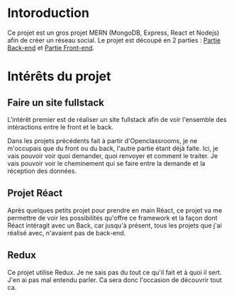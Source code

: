 # Intoroduction

Ce projet est un gros projet MERN (MongoDB, Express, React et Nodejs) afin de créer un réseau social. Le projet est découpé en 2 parties : [Partie Back-end](https://www.youtube.com/watch?v=SUPDFHuvhRc) et [Partie Front-end](https://www.youtube.com/watch?v=ghdRD3pt8rg).

# Intérêts du projet

## Faire un site fullstack

L'intérêt premier est de réaliser un site fullstack afin de voir l'ensemble des intéractions entre le front et le back.

Dans les projets précédents fait à partir d'Openclassrooms, je ne m'occupais que du front ou du back, l'autre partie étant déjà faite. Ici, je vais pouvoir voir quoi demander, quoi renvoyer et comment le traiter. Je vais pouvoir voir le cheminement qui se faire entre la demande et la réception des données.

## Projet Réact

Après quelques petits projet pour prendre en main Réact, ce projet va me permettre de voir les possibilités qu'offre ce framework et la façon dont Réact intéragit avec un Back, car jusqu'à présent, tous les projets que j'ai réalisé avec, n'avaient pas de back-end.

## Redux

Ce projet utilise Redux. Je ne sais pas du tout ce qu'il fait et à quoi il sert. J'en ai pas mal entendu parler. Ca sera donc l'occasion de découvrir tout ca.

